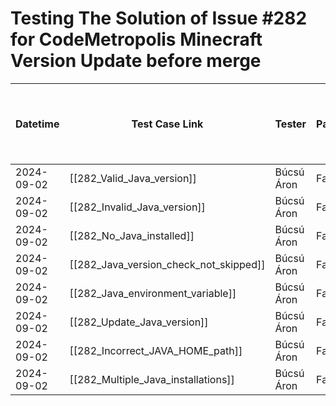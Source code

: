# Testing The Solution of Issue #282 for CodeMetropolis Minecraft Version Update before merge


| Datetime   | Test Case Link                         | Tester            | Passed/Failed | Links to issues (if a bug is found) | Consequences (if the test case needs to be fixed) |
| ---------- | -------------------------------------- | ----------------- | ------------- | ----------------------------------- | ------------------------------------------------- |
| 2024-09-02 | [[282_Valid_Java_version]]             | Búcsú Áron | Failed        |                                     |                                                   |
| 2024-09-02 | [[282_Invalid_Java_version]]           | Búcsú Áron | Failed        |                                     |                                                   |
| 2024-09-02 | [[282_No_Java_installed]]              | Búcsú Áron | Failed        |                                     |                                                   |
| 2024-09-02 | [[282_Java_version_check_not_skipped]] | Búcsú Áron | Failed        |                                     |                                                   |
| 2024-09-02 | [[282_Java_environment_variable]]      | Búcsú Áron | Failed        |                                     |                                                   |
| 2024-09-02 | [[282_Update_Java_version]]            | Búcsú Áron | Failed        |                                     |                                                   |
| 2024-09-02 | [[282_Incorrect_JAVA_HOME_path]]       | Búcsú Áron | Failed        |                                     |                                                   |
| 2024-09-02 | [[282_Multiple_Java_installations]]    | Búcsú Áron | Failed        |                                     |                                                   |
